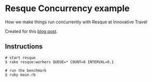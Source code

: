 # Resque Concurrency example

How we make things run concurrently with Resque at Innovative Travel

Created for this [blog post](http://blog.innovativetravel.eu/2015/09/concurrency-with-resque-hacking-our-way-through/).

## Instructions

```
# start resque
$ rake resque:workers QUEUE=* COUNT=8 INTERVAL=0.1

# run the benchmark
$ ruby main.rb
```

